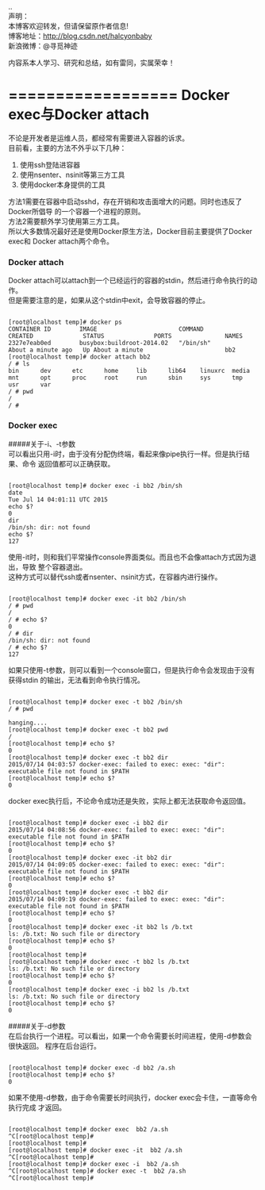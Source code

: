 ..  
声明：   
本博客欢迎转发，但请保留原作者信息!   
博客地址：http://blog.csdn.net/halcyonbaby   
新浪微博：@寻觅神迹

内容系本人学习、研究和总结，如有雷同，实属荣幸！   

==================
Docker exec与Docker attach
==================
不论是开发者是运维人员，都经常有需要进入容器的诉求。    
目前看，主要的方法不外乎以下几种：  
1. 使用ssh登陆进容器  
2. 使用nsenter、nsinit等第三方工具    
3. 使用docker本身提供的工具   

方法1需要在容器中启动sshd，存在开销和攻击面增大的问题。同时也违反了Docker所倡导
的一个容器一个进程的原则。  
方法2需要额外学习使用第三方工具。  
所以大多数情况最好还是使用Docker原生方法，Docker目前主要提供了Docker exec和
Docker attach两个命令。    

### Docker attach   
Docker attach可以attach到一个已经运行的容器的stdin，然后进行命令执行的动作。  
但是需要注意的是，如果从这个stdin中exit，会导致容器的停止。  
<pre><code>
[root@localhost temp]# docker ps
CONTAINER ID        IMAGE                       COMMAND             CREATED              STATUS              PORTS               NAMES
2327e7eab0ed        busybox:buildroot-2014.02   "/bin/sh"           About a minute ago   Up About a minute                       bb2
[root@localhost temp]# docker attach bb2
/ # ls
bin      dev      etc      home     lib      lib64    linuxrc  media    mnt      opt      proc     root     run      sbin     sys      tmp      usr      var
/ # pwd
/
/ #
</code></pre>
### Docker exec  
#####关于-i、-t参数   
可以看出只用-i时，由于没有分配伪终端，看起来像pipe执行一样。但是执行结果、命令
返回值都可以正确获取。  
<pre><code>
[root@localhost temp]# docker exec -i bb2 /bin/sh
date
Tue Jul 14 04:01:11 UTC 2015
echo $?
0
dir
/bin/sh: dir: not found
echo $?
127
</code></pre>
使用-it时，则和我们平常操作console界面类似。而且也不会像attach方式因为退出，导致
整个容器退出。  
这种方式可以替代ssh或者nsenter、nsinit方式，在容器内进行操作。  
<pre><code>
[root@localhost temp]# docker exec -it bb2 /bin/sh
/ # pwd
/
/ # echo $?
0
/ # dir
/bin/sh: dir: not found
/ # echo $?
127
</code></pre>
如果只使用-t参数，则可以看到一个console窗口，但是执行命令会发现由于没有获得stdin
的输出，无法看到命令执行情况。  

<pre><code>
[root@localhost temp]# docker exec -t bb2 /bin/sh
/ # pwd

hanging....
[root@localhost temp]# docker exec -t bb2 pwd
/
[root@localhost temp]# echo $?
0
[root@localhost temp]# docker exec -t bb2 dir
2015/07/14 04:03:57 docker-exec: failed to exec: exec: "dir": executable file not found in $PATH
[root@localhost temp]# echo $?
0
</code></pre>

docker exec执行后，不论命令成功还是失败，实际上都无法获取命令返回值。   
<pre><code>
[root@localhost temp]# docker exec -i bb2 dir
2015/07/14 04:08:56 docker-exec: failed to exec: exec: "dir": executable file not found in $PATH
[root@localhost temp]# echo $?
0
[root@localhost temp]# docker exec -it bb2 dir
2015/07/14 04:09:05 docker-exec: failed to exec: exec: "dir": executable file not found in $PATH
[root@localhost temp]# echo $?
0
[root@localhost temp]# docker exec -t bb2 dir
2015/07/14 04:09:19 docker-exec: failed to exec: exec: "dir": executable file not found in $PATH
[root@localhost temp]# echo $?
0
[root@localhost temp]# docker exec -it bb2 ls /b.txt
ls: /b.txt: No such file or directory
[root@localhost temp]# echo $?
0
[root@localhost temp]#
[root@localhost temp]# docker exec -t bb2 ls /b.txt
ls: /b.txt: No such file or directory
[root@localhost temp]# echo $?
0
[root@localhost temp]# docker exec -i bb2 ls /b.txt
ls: /b.txt: No such file or directory
[root@localhost temp]# echo $?
0
</code></pre>

#####关于-d参数  
在后台执行一个进程。可以看出，如果一个命令需要长时间进程，使用-d参数会很快返回。
程序在后台运行。  
<pre><code>
[root@localhost temp]# docker exec -d bb2 /a.sh
[root@localhost temp]# echo $?
0
</code></pre>
如果不使用-d参数，由于命令需要长时间执行，docker exec会卡住，一直等命令执行完成
才返回。  
<pre><code>
[root@localhost temp]# docker exec  bb2 /a.sh
^C[root@localhost temp]#
[root@localhost temp]#
[root@localhost temp]# docker exec -it  bb2 /a.sh
^C[root@localhost temp]#
[root@localhost temp]# docker exec -i  bb2 /a.sh
^C[root@localhost temp]# docker exec -t  bb2 /a.sh
^C[root@localhost temp]#
</code></pre>

    

